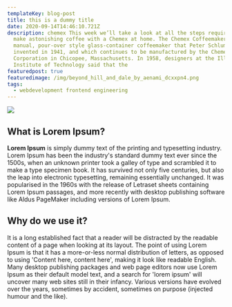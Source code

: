 ```yaml
---
templateKey: blog-post
title: this is a dummy title
date: 2020-09-14T14:46:10.721Z
description: chemex This week we’ll take a look at all the steps required to
  make astonishing coffee with a Chemex at home. The Chemex Coffeemaker is a
  manual, pour-over style glass-container coffeemaker that Peter Schlumbohm
  invented in 1941, and which continues to be manufactured by the Chemex
  Corporation in Chicopee, Massachusetts. In 1958, designers at the Illinois
  Institute of Technology said that the
featuredpost: true
featuredimage: /img/beyond_hill_and_dale_by_aenami_dcxxpn4.png
tags:
  - webdevelopment frontend engineering
---
```

<!--StartFragment-->

![](/img/beyond_hill_and_dale_by_aenami_dcxxpn4.png)

## What is Lorem Ipsum?

**Lorem Ipsum** is simply dummy text of the printing and typesetting industry. Lorem Ipsum has been the industry's standard dummy text ever since the 1500s, when an unknown printer took a galley of type and scrambled it to make a type specimen book. It has survived not only five centuries, but also the leap into electronic typesetting, remaining essentially unchanged. It was popularised in the 1960s with the release of Letraset sheets containing Lorem Ipsum passages, and more recently with desktop publishing software like Aldus PageMaker including versions of Lorem Ipsum.

## Why do we use it?

It is a long established fact that a reader will be distracted by the readable content of a page when looking at its layout. The point of using Lorem Ipsum is that it has a more-or-less normal distribution of letters, as opposed to using 'Content here, content here', making it look like readable English. Many desktop publishing packages and web page editors now use Lorem Ipsum as their default model text, and a search for 'lorem ipsum' will uncover many web sites still in their infancy. Various versions have evolved over the years, sometimes by accident, sometimes on purpose (injected humour and the like).

<!--EndFragment-->